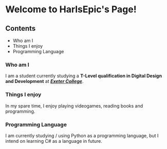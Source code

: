 # Welcome to HarlsEpic's Page!

## Contents

- Who am I
- Things I enjoy
- Programming Language

### Who am I

I am a student currently studying a **T-Level qualification in Digital Design and Development** at ***[Exeter College](https://exe-coll.ac.uk/)***.

### Things I enjoy

In my spare time, I enjoy playing videogames, reading books and programming.

### Programming Language

I am currently studying / using Python as a programming language, but I intend on learning C# as a language in future.


